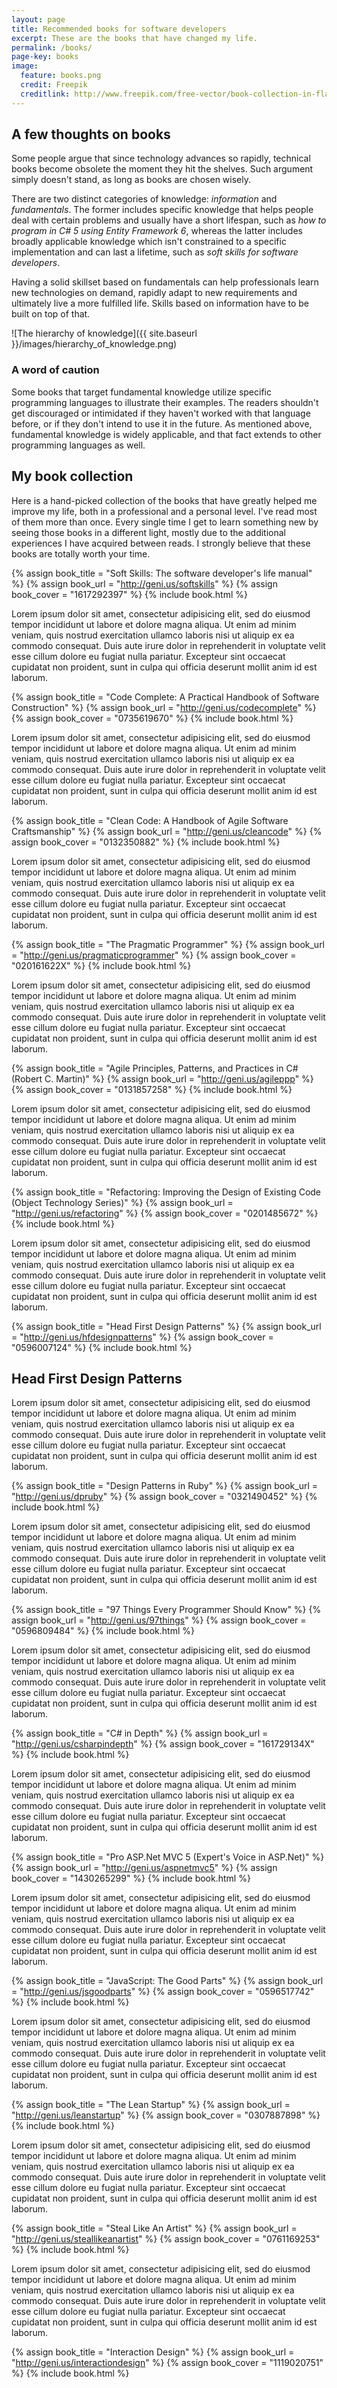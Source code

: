 ```yaml
---
layout: page
title: Recommended books for software developers
excerpt: These are the books that have changed my life.
permalink: /books/
page-key: books
image:
  feature: books.png
  credit: Freepik
  creditlink: http://www.freepik.com/free-vector/book-collection-in-flat-design_764791.htm
---
```


## A few thoughts on books

Some people argue that since technology advances so rapidly, technical books become obsolete the moment they hit the shelves. Such argument simply doesn't stand, as long as books are chosen wisely.

There are two distinct categories of knowledge: *information* and *fundamentals*. The former includes specific knowledge that helps people deal with certain problems and usually have a short lifespan, such as *how to program in C# 5 using Entity Framework 6*, whereas the latter includes broadly applicable knowledge which isn't constrained to a specific implementation and can last a lifetime, such as *soft skills for software developers*.

Having a solid skillset based on fundamentals can help professionals learn new technologies on demand, rapidly adapt to new requirements and ultimately live a more fulfilled life. Skills based on information have to be built on top of that.

![The hierarchy of knowledge]({{ site.baseurl }}/images/hierarchy_of_knowledge.png)

### A word of caution

Some books that target fundamental knowledge utilize specific programming languages to illustrate their examples. The readers shouldn't get discouraged or intimidated if they haven't worked with that language before, or if they don't intend to use it in the future. As mentioned above, fundamental knowledge is widely applicable, and that fact extends to other programming languages as well.

## My book collection

Here is a hand-picked collection of the books that have greatly helped me improve my life, both in a professional and a personal level. I've read most of them more than once. Every single time I get to learn something new by seeing those books in a different light, mostly due to the additional experiences I have acquired between reads. I strongly believe that these books are totally worth your time.

{% assign book_title = "Soft Skills: The software developer's life manual" %}
{% assign book_url = "http://geni.us/softskills" %}
{% assign book_cover = "1617292397" %}
{% include book.html %}

Lorem ipsum dolor sit amet, consectetur adipisicing elit, sed do eiusmod
tempor incididunt ut labore et dolore magna aliqua. Ut enim ad minim veniam,
quis nostrud exercitation ullamco laboris nisi ut aliquip ex ea commodo
consequat. Duis aute irure dolor in reprehenderit in voluptate velit esse
cillum dolore eu fugiat nulla pariatur. Excepteur sint occaecat cupidatat non
proident, sunt in culpa qui officia deserunt mollit anim id est laborum.

{% assign book_title = "Code Complete: A Practical Handbook of Software Construction" %}
{% assign book_url = "http://geni.us/codecomplete" %}
{% assign book_cover = "0735619670" %}
{% include book.html %}

Lorem ipsum dolor sit amet, consectetur adipisicing elit, sed do eiusmod
tempor incididunt ut labore et dolore magna aliqua. Ut enim ad minim veniam,
quis nostrud exercitation ullamco laboris nisi ut aliquip ex ea commodo
consequat. Duis aute irure dolor in reprehenderit in voluptate velit esse
cillum dolore eu fugiat nulla pariatur. Excepteur sint occaecat cupidatat non
proident, sunt in culpa qui officia deserunt mollit anim id est laborum.

{% assign book_title = "Clean Code: A Handbook of Agile Software Craftsmanship" %}
{% assign book_url = "http://geni.us/cleancode" %}
{% assign book_cover = "0132350882" %}
{% include book.html %}

Lorem ipsum dolor sit amet, consectetur adipisicing elit, sed do eiusmod
tempor incididunt ut labore et dolore magna aliqua. Ut enim ad minim veniam,
quis nostrud exercitation ullamco laboris nisi ut aliquip ex ea commodo
consequat. Duis aute irure dolor in reprehenderit in voluptate velit esse
cillum dolore eu fugiat nulla pariatur. Excepteur sint occaecat cupidatat non
proident, sunt in culpa qui officia deserunt mollit anim id est laborum.

{% assign book_title = "The Pragmatic Programmer" %}
{% assign book_url = "http://geni.us/pragmaticprogrammer" %}
{% assign book_cover = "020161622X" %}
{% include book.html %}

Lorem ipsum dolor sit amet, consectetur adipisicing elit, sed do eiusmod
tempor incididunt ut labore et dolore magna aliqua. Ut enim ad minim veniam,
quis nostrud exercitation ullamco laboris nisi ut aliquip ex ea commodo
consequat. Duis aute irure dolor in reprehenderit in voluptate velit esse
cillum dolore eu fugiat nulla pariatur. Excepteur sint occaecat cupidatat non
proident, sunt in culpa qui officia deserunt mollit anim id est laborum.

{% assign book_title = "Agile Principles, Patterns, and Practices in C# (Robert C. Martin)" %}
{% assign book_url = "http://geni.us/agileppp" %}
{% assign book_cover = "0131857258" %}
{% include book.html %}

Lorem ipsum dolor sit amet, consectetur adipisicing elit, sed do eiusmod
tempor incididunt ut labore et dolore magna aliqua. Ut enim ad minim veniam,
quis nostrud exercitation ullamco laboris nisi ut aliquip ex ea commodo
consequat. Duis aute irure dolor in reprehenderit in voluptate velit esse
cillum dolore eu fugiat nulla pariatur. Excepteur sint occaecat cupidatat non
proident, sunt in culpa qui officia deserunt mollit anim id est laborum.

{% assign book_title = "Refactoring: Improving the Design of Existing Code (Object Technology Series)" %}
{% assign book_url = "http://geni.us/refactoring" %}
{% assign book_cover = "0201485672" %}
{% include book.html %}

Lorem ipsum dolor sit amet, consectetur adipisicing elit, sed do eiusmod
tempor incididunt ut labore et dolore magna aliqua. Ut enim ad minim veniam,
quis nostrud exercitation ullamco laboris nisi ut aliquip ex ea commodo
consequat. Duis aute irure dolor in reprehenderit in voluptate velit esse
cillum dolore eu fugiat nulla pariatur. Excepteur sint occaecat cupidatat non
proident, sunt in culpa qui officia deserunt mollit anim id est laborum.

{% assign book_title = "Head First Design Patterns" %}
{% assign book_url = "http://geni.us/hfdesignpatterns" %}
{% assign book_cover = "0596007124" %}
{% include book.html %}

## Head First Design Patterns

Lorem ipsum dolor sit amet, consectetur adipisicing elit, sed do eiusmod
tempor incididunt ut labore et dolore magna aliqua. Ut enim ad minim veniam,
quis nostrud exercitation ullamco laboris nisi ut aliquip ex ea commodo
consequat. Duis aute irure dolor in reprehenderit in voluptate velit esse
cillum dolore eu fugiat nulla pariatur. Excepteur sint occaecat cupidatat non
proident, sunt in culpa qui officia deserunt mollit anim id est laborum.

{% assign book_title = "Design Patterns in Ruby" %}
{% assign book_url = "http://geni.us/dpruby" %}
{% assign book_cover = "0321490452" %}
{% include book.html %}

Lorem ipsum dolor sit amet, consectetur adipisicing elit, sed do eiusmod
tempor incididunt ut labore et dolore magna aliqua. Ut enim ad minim veniam,
quis nostrud exercitation ullamco laboris nisi ut aliquip ex ea commodo
consequat. Duis aute irure dolor in reprehenderit in voluptate velit esse
cillum dolore eu fugiat nulla pariatur. Excepteur sint occaecat cupidatat non
proident, sunt in culpa qui officia deserunt mollit anim id est laborum.

{% assign book_title = "97 Things Every Programmer Should Know" %}
{% assign book_url = "http://geni.us/97things" %}
{% assign book_cover = "0596809484" %}
{% include book.html %}

Lorem ipsum dolor sit amet, consectetur adipisicing elit, sed do eiusmod
tempor incididunt ut labore et dolore magna aliqua. Ut enim ad minim veniam,
quis nostrud exercitation ullamco laboris nisi ut aliquip ex ea commodo
consequat. Duis aute irure dolor in reprehenderit in voluptate velit esse
cillum dolore eu fugiat nulla pariatur. Excepteur sint occaecat cupidatat non
proident, sunt in culpa qui officia deserunt mollit anim id est laborum.

{% assign book_title = "C# in Depth" %}
{% assign book_url = "http://geni.us/csharpindepth" %}
{% assign book_cover = "161729134X" %}
{% include book.html %}

Lorem ipsum dolor sit amet, consectetur adipisicing elit, sed do eiusmod
tempor incididunt ut labore et dolore magna aliqua. Ut enim ad minim veniam,
quis nostrud exercitation ullamco laboris nisi ut aliquip ex ea commodo
consequat. Duis aute irure dolor in reprehenderit in voluptate velit esse
cillum dolore eu fugiat nulla pariatur. Excepteur sint occaecat cupidatat non
proident, sunt in culpa qui officia deserunt mollit anim id est laborum.

{% assign book_title = "Pro ASP.Net MVC 5 (Expert's Voice in ASP.Net)" %}
{% assign book_url = "http://geni.us/aspnetmvc5" %}
{% assign book_cover = "1430265299" %}
{% include book.html %}

Lorem ipsum dolor sit amet, consectetur adipisicing elit, sed do eiusmod
tempor incididunt ut labore et dolore magna aliqua. Ut enim ad minim veniam,
quis nostrud exercitation ullamco laboris nisi ut aliquip ex ea commodo
consequat. Duis aute irure dolor in reprehenderit in voluptate velit esse
cillum dolore eu fugiat nulla pariatur. Excepteur sint occaecat cupidatat non
proident, sunt in culpa qui officia deserunt mollit anim id est laborum.

{% assign book_title = "JavaScript: The Good Parts" %}
{% assign book_url = "http://geni.us/jsgoodparts" %}
{% assign book_cover = "0596517742" %}
{% include book.html %}

Lorem ipsum dolor sit amet, consectetur adipisicing elit, sed do eiusmod
tempor incididunt ut labore et dolore magna aliqua. Ut enim ad minim veniam,
quis nostrud exercitation ullamco laboris nisi ut aliquip ex ea commodo
consequat. Duis aute irure dolor in reprehenderit in voluptate velit esse
cillum dolore eu fugiat nulla pariatur. Excepteur sint occaecat cupidatat non
proident, sunt in culpa qui officia deserunt mollit anim id est laborum.

{% assign book_title = "The Lean Startup" %}
{% assign book_url = "http://geni.us/leanstartup" %}
{% assign book_cover = "0307887898" %}
{% include book.html %}

Lorem ipsum dolor sit amet, consectetur adipisicing elit, sed do eiusmod
tempor incididunt ut labore et dolore magna aliqua. Ut enim ad minim veniam,
quis nostrud exercitation ullamco laboris nisi ut aliquip ex ea commodo
consequat. Duis aute irure dolor in reprehenderit in voluptate velit esse
cillum dolore eu fugiat nulla pariatur. Excepteur sint occaecat cupidatat non
proident, sunt in culpa qui officia deserunt mollit anim id est laborum.

{% assign book_title = "Steal Like An Artist" %}
{% assign book_url = "http://geni.us/steallikeanartist" %}
{% assign book_cover = "0761169253" %}
{% include book.html %}

Lorem ipsum dolor sit amet, consectetur adipisicing elit, sed do eiusmod
tempor incididunt ut labore et dolore magna aliqua. Ut enim ad minim veniam,
quis nostrud exercitation ullamco laboris nisi ut aliquip ex ea commodo
consequat. Duis aute irure dolor in reprehenderit in voluptate velit esse
cillum dolore eu fugiat nulla pariatur. Excepteur sint occaecat cupidatat non
proident, sunt in culpa qui officia deserunt mollit anim id est laborum.

{% assign book_title = "Interaction Design" %}
{% assign book_url = "http://geni.us/interactiondesign" %}
{% assign book_cover = "1119020751" %}
{% include book.html %}
